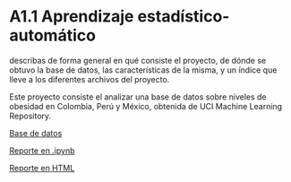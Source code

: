 # A1.1 Aprendizaje estadístico-automático
describas de forma general en qué consiste el proyecto,
de dónde se obtuvo la base de datos, las características de la misma, y un índice que
lleve a los diferentes archivos del proyecto.

Este proyecto consiste el analizar una base de datos sobre niveles de obesidad en Colombia, Perú y México, obtenida de UCI Machine Learning Repository.

[Base de datos](https://github.com/NelsonAbad/NelsonAbad.github.io/blob/7d16fbccfc2748434e14ecadf01335b853d3e233/A1.1%20Obesidad.csv)

[Reporte en .ipynb](https://github.com/NelsonAbad/NelsonAbad.github.io/blob/7d16fbccfc2748434e14ecadf01335b853d3e233/A1.1%20612656.ipynb)

[Reporte en HTML](https://github.com/NelsonAbad/NelsonAbad.github.io/blob/7d16fbccfc2748434e14ecadf01335b853d3e233/A1.1%20612656.html)
